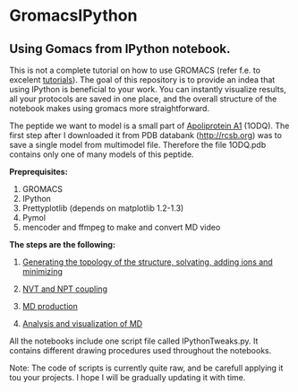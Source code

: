 GromacsIPython
==============

## Using Gomacs from IPython notebook.

This is not a complete tutorial on how to use GROMACS (refer f.e. to excelent [tutorials](http://www.bevanlab.biochem.vt.edu/Pages/Personal/justin/gmx-tutorials/)).
The goal of this repository is to provide an indea that using
IPython is beneficial to your work. You can instantly visualize results, all your protocols are saved in one place, and the overall 
structure of the notebook makes using gromacs more straightforward.

The peptide we want to model is a small part of [Apoliprotein A1](http://en.wikipedia.org/wiki/Apolipoprotein_A1) (1ODQ). The first step after I downloaded
it from PDB databank (http://rcsb.org) was to save a single model from multimodel file. Therefore the file 1ODQ.pdb contains only one of many models
of this peptide.

**Preprequisites:**

1. GROMACS
2. IPython
3. Prettyplotlib (depends on matplotlib 1.2-1.3)
4. Pymol
5. mencoder and ffmpeg to make and convert MD video

**The steps are the following:**

1. [Generating the topology of the structure, solvating, adding ions and minimizing](http://nbviewer.ipython.org/github/lupoglaz/GromacsIPython/blob/master/EnergyMinimization.ipynb?create=1)

2. [NVT and NPT coupling](http://nbviewer.ipython.org/github/lupoglaz/GromacsIPython/blob/master/TemperatureAndPressureCoupling.ipynb?create=1)

3. [MD production](http://nbviewer.ipython.org/github/lupoglaz/GromacsIPython/blob/master/RunMD.ipynb?create=1)

4. [Analysis and visualization of MD](http://nbviewer.ipython.org/github/lupoglaz/GromacsIPython/blob/master/MDAnalysis.ipynb?create=1)


All the notebooks include one script file called IPythonTweaks.py. It contains different drawing procedures used throughout the notebooks.

Note: The code of scripts is currently quite raw, and be carefull applying it tou your projects. I hope I will be gradually updating it
with time.
